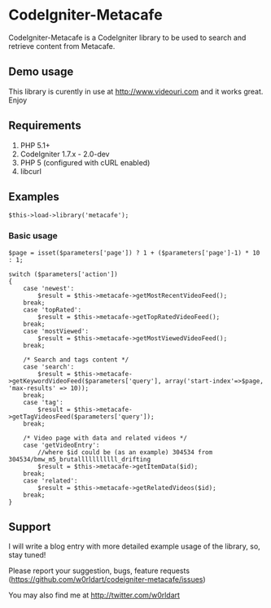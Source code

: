 # CodeIgniter-Metacafe

CodeIgniter-Metacafe is a CodeIgniter library to be used to search and retrieve content from Metacafe.

## Demo usage

This library is curently in use at http://www.videouri.com and it works great. Enjoy

## Requirements

1. PHP 5.1+
2. CodeIgniter 1.7.x - 2.0-dev
3. PHP 5 (configured with cURL enabled)
4. libcurl

## Examples

	$this->load->library('metacafe'); 

### Basic usage

	$page = isset($parameters['page']) ? 1 + ($parameters['page']-1) * 10 : 1;
	
	switch ($parameters['action'])
	{
		case 'newest':
			$result = $this->metacafe->getMostRecentVideoFeed();
		break;
		case 'topRated':
			$result = $this->metacafe->getTopRatedVideoFeed();
		break;
		case 'mostViewed':
			$result = $this->metacafe->getMostViewedVideoFeed();
		break;

		/* Search and tags content */
		case 'search':
			$result = $this->metacafe->getKeywordVideoFeed($parameters['query'], array('start-index'=>$page, 'max-results' => 10));
		break;
		case 'tag':
			$result = $this->metacafe->getTagVideosFeed($parameters['query']);
		break;

		/* Video page with data and related videos */
		case 'getVideoEntry':
			//where $id could be (as an example) 304534 from 304534/bmw_m5_brutalllllllllll_drifting
			$result = $this->metacafe->getItemData($id);
		break;
		case 'related':
			$result = $this->metacafe->getRelatedVideos($id);
		break;
	}
	
## Support

I will write a blog entry with more detailed example usage of the library, so, stay tuned!

Please report your suggestion, bugs, feature requests (https://github.com/w0rldart/codeigniter-metacafe/issues)

You may also find me at http://twitter.com/w0rldart